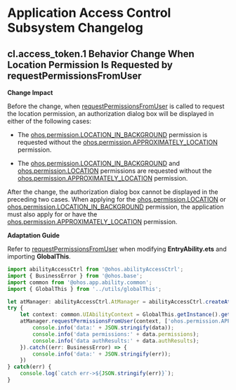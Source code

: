 # Application Access Control Subsystem Changelog
## cl.access_token.1 Behavior Change When Location Permission Is Requested by requestPermissionsFromUser

**Change Impact**

Before the change, when [requestPermissionsFromUser](../../../application-dev/reference/apis/js-apis-abilityAccessCtrl.md#requestpermissionsfromuser9) is called to request the location permission, an authorization dialog box will be displayed in either of the following cases:

- The [ohos.permission.LOCATION_IN_BACKGROUND](../../../application-dev/security/permission-list.md#ohospermissionlocation_in_background) permission is requested without the [ohos.permission.APPROXIMATELY_LOCATION](../../../application-dev/security/permission-list.md#ohospermissionapproximately_location) permission.

- The [ohos.permission.LOCATION_IN_BACKGROUND](../../../application-dev/security/permission-list.md#ohospermissionlocation_in_background) and [ohos.permission.LOCATION](../../../application-dev/security/permission-list.md#ohospermissionlocation) permissions are requested without the [ohos.permission.APPROXIMATELY_LOCATION](../../../application-dev/security/permission-list.md#ohospermissionapproximately_location) permission.

After the change, the authorization dialog box cannot be displayed in the preceding two cases. When applying for the [ohos.permission.LOCATION](../../../application-dev/security/permission-list.md#ohospermissionlocation) or [ohos.permission.LOCATION_IN_BACKGROUND](../../../application-dev/security/permission-list.md#ohospermissionlocation_in_background) permission, the application must also apply for or have the [ohos.permission.APPROXIMATELY_LOCATION](../../../application-dev/security/permission-list.md#ohospermissionapproximately_location) permission.

**Adaptation Guide**

Refer to [requestPermissionsFromUser](../../../application-dev/reference/apis/js-apis-abilityAccessCtrl.md#requestpermissionsfromuser9) when modifying **EntryAbility.ets** and importing **GlobalThis**.

```ts
import abilityAccessCtrl from '@ohos.abilityAccessCtrl';
import { BusinessError } from '@ohos.base';
import common from '@ohos.app.ability.common';
import { GlobalThis } from '../utils/globalThis';

let atManager: abilityAccessCtrl.AtManager = abilityAccessCtrl.createAtManager();
try {
    let context: common.UIAbilityContext = GlobalThis.getInstance().getContext('context');
    atManager.requestPermissionsFromUser(context, ['ohos.permission.APPROXIMATELY_LOCATION', 'ohos.permission.LOCATION', 'ohos.permission.LOCATION_IN_BACKGROUND']).then((data) => {
        console.info('data:' + JSON.stringify(data));
        console.info('data permissions:' + data.permissions);
        console.info('data authResults:' + data.authResults);
    }).catch((err: BusinessError) => {
        console.info('data:' + JSON.stringify(err));
    })
} catch(err) {
    console.log(`catch err->${JSON.stringify(err)}`);
}
```
